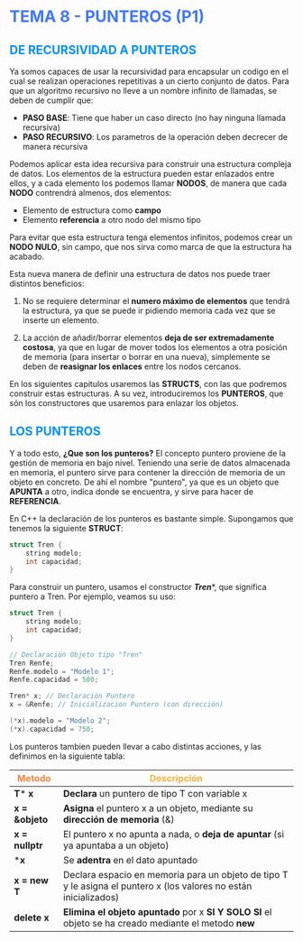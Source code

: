 # <span style="color:#4278ff">**TEMA 8 - PUNTEROS (P1)**</span> 
## <span style="color:#0091ff">**DE RECURSIVIDAD A PUNTEROS**</span> 

Ya somos capaces de usar la recursividad para encapsular un codigo en el cual se realizan operaciones repetitivas a un cierto conjunto de datos. Para que un algoritmo recursivo no lleve a un nombre infinito de llamadas, se deben de cumplir que:

- **PASO BASE**: Tiene que haber un caso directo (no hay ninguna llamada recursiva)
- **PASO RECURSIVO**: Los parametros de la operación deben decrecer de manera recursiva

Podemos aplicar esta idea recursiva para construir una estructura compleja de datos. Los elementos de la estructura pueden estar enlazados entre ellos, y a cada elemento los podemos llamar **NODOS**, de manera que cada **NODO** contrendrá almenos, dos elementos:

- Elemento de estructura como **campo**
- Elemento **referencia** a otro nodo del mismo tipo

Para evitar que esta estructura tenga elementos infinitos, podemos crear un **NODO NULO**, sin campo, que nos sirva como marca de que la estructura ha acabado.

Esta nueva manera de definir una estructura de datos nos puede traer distintos beneficios:

1. No se requiere determinar el **numero máximo de elementos** que tendrá la estructura, ya que se puede ir pidiendo memoria cada vez que se inserte un elemento.

2. La acción de añadir/borrar elementos **deja de ser extremadamente costosa**, ya que en lugar de mover todos los elementos a otra posición de memoria (para insertar o borrar en una nueva), simplemente se deben de **reasignar los enlaces** entre los nodos cercanos.

En los siguientes capitulos usaremos las **STRUCTS**, con las que podremos construir estas estructuras. A su vez, introduciremos los **PUNTEROS**, que són los constructores que usaremos para enlazar los objetos.

## <span style="color:#0091ff">**LOS PUNTEROS**</span> 
Y a todo esto, **¿Que son los punteros?** El concepto puntero proviene de la gestión de memoria en bajo nivel. Teniendo una serie de datos almacenada en memoria, el puntero sirve para contener la dirección de memoria de un objeto en concreto. De ahí el nombre "puntero", ya que es un objeto que **APUNTA** a otro, indica donde se encuentra, y sirve para hacer de **REFERENCIA**.

En C++ la declaración de los punteros es bastante simple. Supongamos que tenemos la siguiente **STRUCT**:
```cc
struct Tren {
    string modelo;
    int capacidad;
}
```
Para construir un puntero, usamos el constructor ***Tren****, que significa puntero a Tren. Por ejemplo, veamos su uso:

```cc
struct Tren {
    string modelo;
    int capacidad;
}

// Declaración Objeto tipo "Tren"
Tren Renfe;
Renfe.modelo = "Modelo 1";
Renfe.capacidad = 500;

Tren* x; // Declaración Puntero
x = &Renfe; // Inicializacion Puntero (con dirección)

(*x).modelo = "Modelo 2";
(*x).capacidad = 750;
```

Los punteros tambien pueden llevar a cabo distintas acciones, y las definimos en la siguiente tabla:

| <span style="color:#ff833b">**Metodo**</span> | <span style="color:#ffb13b">**Descripción**</span> |
| ----------- | ----------- |
| **T*** **x** | **Declara** un puntero de tipo T con variable x
| **x = &objeto** | **Asigna** el puntero x a un objeto, mediante su **dirección de memoria** (&)
| **x = nullptr** | El puntero x no apunta a nada, o **deja de apuntar** (si ya apuntaba a un objeto)
| ***x** | Se **adentra** en el dato apuntado
| **x = new T** | Declara espacio en memoria para un objeto de tipo T y le asigna el puntero x (los valores no están inicializados)
| **delete x** | **Elimina el objeto apuntado** por x **SI Y SOLO SI** el objeto se ha creado mediante el metodo **new**

